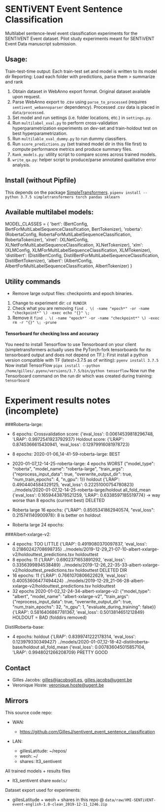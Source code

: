 # SENTiVENT Event Sentence Classification
Multilabel sentence-level event classification experiments for the SENTiVENT Event dataset.
Pilot study experiments meant for SENTiVENT Event Data manuscript submission.

## Usage:
Train-test-time output: Each train-test set and model is written to its model dir
Reporting: Load each folder with predictions, parse them > summarize and rank

1. Obtain dataset in WebAnno export format. Original dataset available upon request.
2. Parse WebAnno export to .csv using `parse_to_processed` (requires `sentivent_webannoparser` dependency). Processed .csv data is placed in `data/processed`.
3. Set model and run settings (i.e. folder locations, etc.) in `settings.py`.
4. Run `multilabel_xval.py` to perform cross-validation hyperparametrization experiments on dev-set and train-holdout test on best hyperparametrization.
5. Run `multilable_xval_dummy.py` to run dummy classifiers.
6. Run `score_predictions.py` (set trained model dir in this file first) to compute performance metrics and produce summary files.
7. `Rank_models.py`: utility script to compare scores across trained models.
8. `write_qa.py`: helper script to produce/parse annotated qualitative error analysis.

## Install (without Pipfile)
This depends on the package [SimpleTransformers](https://github.com/ThilinaRajapakse/simpletransformers).
`pipenv install --python 3.7.5 simpletransformers torch pandas sklearn`

## Available multilabel models:
MODEL_CLASSES = {
            'bert':       (BertConfig, BertForMultiLabelSequenceClassification, BertTokenizer),
            'roberta':    (RobertaConfig, RobertaForMultiLabelSequenceClassification, RobertaTokenizer),
            'xlnet':      (XLNetConfig, XLNetForMultiLabelSequenceClassification, XLNetTokenizer),
            'xlm':        (XLMConfig, XLMForMultiLabelSequenceClassification, XLMTokenizer),
            'distilbert': (DistilBertConfig, DistilBertForMultiLabelSequenceClassification, DistilBertTokenizer),
            'albert':     (AlbertConfig, AlbertForMultiLabelSequenceClassification, AlbertTokenizer)
}

## Utility commands
- Remove large output files: checkpoints and epoch binaries.
1. Change to experiment dir: `cd RUNDIR`
2. Check what you are removing `find . \( -name "epoch*" -or -name "checkpoint*" \) -exec echo "{}" \;`
3. Remove it `find . \( -name "epoch*" -or -name "checkpoint*" \) -exec rm -r "{}" \; -prune`

#### Tensorboard for checking loss and accuracy
You need to install Tensorflow to use Tensorboard on your client (simpletransformers actually uses the PyTorch-fork tensorboardx for its tensorboard output and does not depend on TF.):
First install a python version compatible with TF (latest=3.7.5 as of writing):
`pyenv install 3.7.5`
Now install TensorFlow
`pipx install --python /home/gilles/.pyenv/versions/3.7.5/bin/python tensorflow`
Now run the Tensorboard command on the run dir which was created during training:
`tensorboard`

# Experiment results notes (incomplete)
###Roberta-large:
- 6 epochs:
Crossvalidation score: {'eval_loss': 0.00614539818296748, 'LRAP': 0.9972541923792937}
Holdout score: {'LRAP': 0.8745366615430941, 'eval_loss': 0.12979916081978723}

- 8 epochs: 2020-01-06_14-41-59-roberta-large: BEST
- 2020-01-07_12-14-25-roberta-large: 4 epochs WORST
 {"model_type": "roberta", "model_name": "roberta-large", "train_args": {"reprocess_input_data": true, "overwrite_output_dir": true, "num_train_epochs": 4, "n_gpu": 1}}
    holdout {'LRAP': 0.4904404584329125, 'eval_loss': 0.22251000754780823}	../models/2020-01-07_12-14-25-roberta-large/holdout
    all_fold_mean {'eval_loss': 0.1659443878521259, 'LRAP': 0.6338597185519774}
    -> way worse than 8 epochs (current best) DELETED
- Roberta large 16 epochs: {"LRAP": 0.8505341862940574, "eval_loss": 0.215741140900978}: 8 is better on holdout
- Roberta large 24 epochs: 

###Albert-xxlarge-v2:
- 4 epochs: TOO LITTLE {'LRAP': 0.4919080370097837, 'eval_loss': 0.21860242708698735}	../models/2019-12-29_21-07-10-albert-xxlarge-v2/holdouttest_predictions.tsv	holdouttest
- 8 epochs: 11	{'LRAP': 0.6902371653891292, 'eval_loss': 0.3356399894538489}	../models/2019-12-26_22-35-33-albert-xxlarge-v2/holdouttest_predictions.tsv	holdouttest DELETED DIR
- 16 epochs: 11	{'LRAP': 0.7661070806622629, 'eval_loss': 0.40053606477494424}	../models/2019-12-29_21-06-28-albert-xxlarge-v2/holdouttest_predictions.tsv	holdouttest
- 32 epochs 2020-01-02_12-24-34-albert-xxlarge-v2: {"model_type": "albert", "model_name": "albert-xxlarge-v2", "train_args": {"reprocess_input_data": true, "overwrite_output_dir": true, "num_train_epochs": 32, "n_gpu": 1, "evaluate_during_training": false}} {'LRAP': 0.5816406867781367, 'eval_loss': 0.5013814651212849} HOLDOUT = BAD (folddirs removed)

DistilRoberta-base:
-  4 epochs: holdout	{'LRAP': 0.8399741222178314, 'eval_loss': 0.123979330349427}	../models/2020-01-07_12-18-42-distilroberta-base/holdout
all_fold_mean	{'eval_loss': 0.007836045015857104, 'LRAP': 0.9948021266208709}	PRETTY GOOD

## Contact
- Gilles Jacobs: gilles@jacobsgill.es, gilles.jacobs@ugent.be
- Veronique Hoste: veronique.hoste@ugent.be

## Mirrors
This source code repo:
- WAN:
  - https://github.com/GillesJ/sentivent_event_sentence_classification

- LAN:
  - gillesLatitude: ~/repos/
  - weoh: ~/
  - shares: lt3_sentivent

All trained models + results files
- lt3_sentivent share `models/`

Dataset export used for experiments:
- gillesLatitude + weoh + shares in  this repo @ `data/raw/XMI-SENTiVENT-event-english-1.0-clean_2019-12-11_1246.zip`